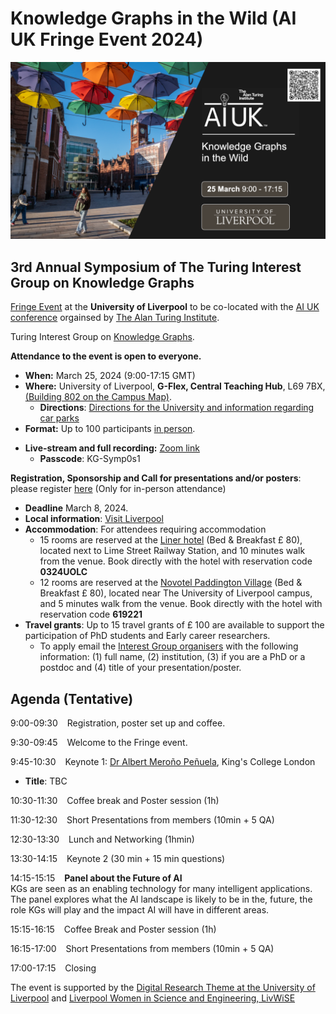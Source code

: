 # Knowledge Graphs in the Wild  (AI UK Fringe Event 2024)

<p align="center">
<a href="https://github.com/turing-knowledge-graphs/meet-ups/blob/main/ai-kg-fringe.png"><img src="https://github.com/turing-knowledge-graphs/meet-ups/blob/main/ai-kg-fringe.png?raw=true" width="990" alt="fringe"></a>

  ## 3rd Annual Symposium of The Turing Interest Group on Knowledge Graphs
  
[Fringe Event](https://ai-uk.turing.ac.uk/fringe-events/) at the **University of Liverpool** to be co-located with the [AI UK conference](https://ai-uk.turing.ac.uk/) orgainsed by [The Alan Turing Institute](https://www.turing.ac.uk/).

Turing Interest Group on [Knowledge Graphs](https://www.turing.ac.uk/research/interest-groups/knowledge-graphs).

**Attendance to the event is open to everyone.**

- **When:** March 25, 2024 (9:00-17:15 GMT)
- **Where:** University of Liverpool, **G-Flex, Central Teaching Hub**, L69 7BX, [(Building 802 on the Campus Map)](https://www.liverpool.ac.uk/files/docs/maps/liverpool-university-campus-map.pdf).
  - **Directions**: [Directions for the University and information regarding car parks](https://www.liverpool.ac.uk/maps/visiting/)
- **Format:** Up to 100 participants <ins>in person</ins>.
<!--**Registration:** £10 students, £20 regular via [City estore](https://estore.city.ac.uk/product-catalogue/conference-events/conferences/3rd-annual-symposium-of-the-turing-interest-group-on-knowledge-graphs-25032024).-->
- **Live-stream and full recording:** [Zoom link](https://liverpool-ac-uk.zoom.us/j/92528796283?pwd=V1Q2SHJpTzVSMFBCMzBJTzRQUjljQT09)<br>
  - **Passcode**: KG-Symp0s1
<!-- - **Media:** TBA -->

**Registration, Sponsorship and Call for presentations and/or posters**: please register [here](https://forms.office.com/e/AsZ5EquRi7) (Only for in-person attendance)
- **Deadline** March 8, 2024.
- **Local information**: [Visit Liverpool](https://www.visitliverpool.com/)
- **Accommodation**: For attendees requiring accommodation
  - 15 rooms are reserved at the [Liner hotel](https://www.theliner.co.uk) (Bed & Breakfast £ 80), located next to Lime Street Railway Station, and 10 minutes walk from the venue. Book directly with the hotel with reservation code **0324UOLC**
  - 12 rooms are reserved at the [Novotel Paddington Village](https://all.accor.com/hotel/B737/index.en.shtml) (Bed & Breakfast £ 80), located near The University of Liverpool campus, and 5 minutes walk from the venue. Book directly with the hotel with reservation code **619221**
- **Travel grants**: Up to 15 travel grants of £ 100  are available to support the participation of PhD students and Early career researchers.
  - To apply email the [Interest Group organisers](mailto:knowledgegraphs_tig@turing.ac.uk) with the following information: (1) full name, (2) institution, (3) if you are a PhD or a postdoc and (4) title of your presentation/poster. 

## Agenda (Tentative)

9:00-09:30 &ensp; Registration, poster set up and coffee.

9:30-09:45 &ensp; Welcome to the Fringe event.

9:45-10:30 &ensp; Keynote 1: [Dr Albert Meroño Peñuela](https://www.albertmeronyo.org), King's College London
- **Title**: TBC

10:30-11:30 &ensp; Coffee break and Poster session (1h)

11:30-12:30 &ensp; Short Presentations from members (10min + 5 QA)
  
12:30-13:30 &ensp; Lunch and Networking (1hmin)

13:30-14:15 &ensp; Keynote 2 (30 min + 15 min questions)

14:15-15:15 &ensp; **Panel about the Future of AI**<br>
KGs are seen as an enabling technology for many intelligent applications. The panel explores what the AI landscape is likely to be in the, future, the role KGs will play and the impact AI will have in different areas.

15:15-16:15 &ensp; Coffee Break and Poster session (1h)

16:15-17:00 &ensp; Short Presentations from members (10min + 5 QA)

17:00-17:15 &ensp; Closing


The event is supported by the [Digital Research Theme at the University of Liverpool](https://www.liverpool.ac.uk/research/research-themes/digital/) and [Liverpool Women in Science and Engineering, LivWiSE](https://www.liverpool.ac.uk/liverpool-women-in-science-and-engineering/)


</p>
 
